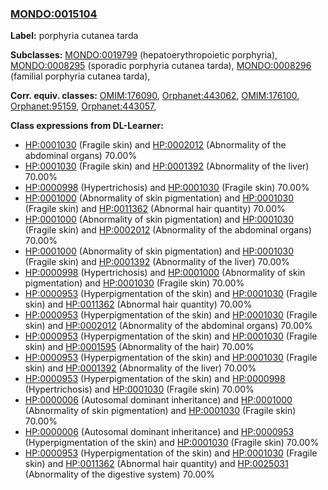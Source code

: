 
### [MONDO:0015104](http://purl.obolibrary.org/obo/MONDO_0015104)
**Label:** porphyria cutanea tarda

**Subclasses:** [MONDO:0019799](http://purl.obolibrary.org/obo/MONDO_0019799) (hepatoerythropoietic porphyria), [MONDO:0008295](http://purl.obolibrary.org/obo/MONDO_0008295) (sporadic porphyria cutanea tarda), [MONDO:0008296](http://purl.obolibrary.org/obo/MONDO_0008296) (familial porphyria cutanea tarda), 

**Corr. equiv. classes:** [OMIM:176090](http://purl.obolibrary.org/obo/OMIM_176090), [Orphanet:443062](http://www.orpha.net/ORDO/Orphanet_443062), [OMIM:176100](http://purl.obolibrary.org/obo/OMIM_176100), [Orphanet:95159](http://www.orpha.net/ORDO/Orphanet_95159), [Orphanet:443057](http://www.orpha.net/ORDO/Orphanet_443057), 

**Class expressions from DL-Learner:**

- [HP:0001030](http://purl.obolibrary.org/obo/HP_0001030) (Fragile skin) and [HP:0002012](http://purl.obolibrary.org/obo/HP_0002012) (Abnormality of the abdominal organs) 70.00%
- [HP:0001030](http://purl.obolibrary.org/obo/HP_0001030) (Fragile skin) and [HP:0001392](http://purl.obolibrary.org/obo/HP_0001392) (Abnormality of the liver) 70.00%
- [HP:0000998](http://purl.obolibrary.org/obo/HP_0000998) (Hypertrichosis) and [HP:0001030](http://purl.obolibrary.org/obo/HP_0001030) (Fragile skin) 70.00%
- [HP:0001000](http://purl.obolibrary.org/obo/HP_0001000) (Abnormality of skin pigmentation) and [HP:0001030](http://purl.obolibrary.org/obo/HP_0001030) (Fragile skin) and [HP:0011362](http://purl.obolibrary.org/obo/HP_0011362) (Abnormal hair quantity) 70.00%
- [HP:0001000](http://purl.obolibrary.org/obo/HP_0001000) (Abnormality of skin pigmentation) and [HP:0001030](http://purl.obolibrary.org/obo/HP_0001030) (Fragile skin) and [HP:0002012](http://purl.obolibrary.org/obo/HP_0002012) (Abnormality of the abdominal organs) 70.00%
- [HP:0001000](http://purl.obolibrary.org/obo/HP_0001000) (Abnormality of skin pigmentation) and [HP:0001030](http://purl.obolibrary.org/obo/HP_0001030) (Fragile skin) and [HP:0001392](http://purl.obolibrary.org/obo/HP_0001392) (Abnormality of the liver) 70.00%
- [HP:0000998](http://purl.obolibrary.org/obo/HP_0000998) (Hypertrichosis) and [HP:0001000](http://purl.obolibrary.org/obo/HP_0001000) (Abnormality of skin pigmentation) and [HP:0001030](http://purl.obolibrary.org/obo/HP_0001030) (Fragile skin) 70.00%
- [HP:0000953](http://purl.obolibrary.org/obo/HP_0000953) (Hyperpigmentation of the skin) and [HP:0001030](http://purl.obolibrary.org/obo/HP_0001030) (Fragile skin) and [HP:0011362](http://purl.obolibrary.org/obo/HP_0011362) (Abnormal hair quantity) 70.00%
- [HP:0000953](http://purl.obolibrary.org/obo/HP_0000953) (Hyperpigmentation of the skin) and [HP:0001030](http://purl.obolibrary.org/obo/HP_0001030) (Fragile skin) and [HP:0002012](http://purl.obolibrary.org/obo/HP_0002012) (Abnormality of the abdominal organs) 70.00%
- [HP:0000953](http://purl.obolibrary.org/obo/HP_0000953) (Hyperpigmentation of the skin) and [HP:0001030](http://purl.obolibrary.org/obo/HP_0001030) (Fragile skin) and [HP:0001595](http://purl.obolibrary.org/obo/HP_0001595) (Abnormality of the hair) 70.00%
- [HP:0000953](http://purl.obolibrary.org/obo/HP_0000953) (Hyperpigmentation of the skin) and [HP:0001030](http://purl.obolibrary.org/obo/HP_0001030) (Fragile skin) and [HP:0001392](http://purl.obolibrary.org/obo/HP_0001392) (Abnormality of the liver) 70.00%
- [HP:0000953](http://purl.obolibrary.org/obo/HP_0000953) (Hyperpigmentation of the skin) and [HP:0000998](http://purl.obolibrary.org/obo/HP_0000998) (Hypertrichosis) and [HP:0001030](http://purl.obolibrary.org/obo/HP_0001030) (Fragile skin) 70.00%
- [HP:0000006](http://purl.obolibrary.org/obo/HP_0000006) (Autosomal dominant inheritance) and [HP:0001000](http://purl.obolibrary.org/obo/HP_0001000) (Abnormality of skin pigmentation) and [HP:0001030](http://purl.obolibrary.org/obo/HP_0001030) (Fragile skin) 70.00%
- [HP:0000006](http://purl.obolibrary.org/obo/HP_0000006) (Autosomal dominant inheritance) and [HP:0000953](http://purl.obolibrary.org/obo/HP_0000953) (Hyperpigmentation of the skin) and [HP:0001030](http://purl.obolibrary.org/obo/HP_0001030) (Fragile skin) 70.00%
- [HP:0000953](http://purl.obolibrary.org/obo/HP_0000953) (Hyperpigmentation of the skin) and [HP:0001030](http://purl.obolibrary.org/obo/HP_0001030) (Fragile skin) and [HP:0011362](http://purl.obolibrary.org/obo/HP_0011362) (Abnormal hair quantity) and [HP:0025031](http://purl.obolibrary.org/obo/HP_0025031) (Abnormality of the digestive system) 70.00%


